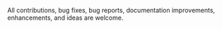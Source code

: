 
All contributions, bug fixes, bug reports, documentation improvements, enhancements, and ideas are welcome.

